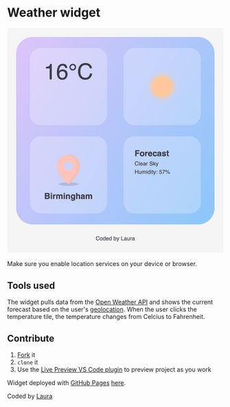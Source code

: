 # Weather widget

![img](img/screenshot.png)

Make sure you enable location services on your device or browser.

## Tools used

The widget pulls data from the [Open Weather API](https://openweathermap.org) and shows the current forecast based on the user's [geolocation](https://developer.mozilla.org/en-US/docs/Web/API/Geolocation_API). When the user clicks the temperature tile, the temperature changes from Celcius to Fahrenheit.

## Contribute

1. [Fork](https://github.com/login?return_to=%2Flaura-dumitru%2Fweather-app-es6) it
2. `clone` it
3. Use the [Live Preview VS Code plugin](https://marketplace.visualstudio.com/items?itemName=ms-vscode.live-server) to preview project as you work

Widget deployed with [GitHub Pages](https://pages.github.com) [here](https://laura-dumitru.github.io/weather-app-es6).

Coded by [Laura](https://github.com/laura-dumitru)
